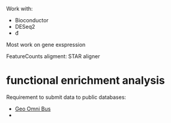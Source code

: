 Work with: 
- Bioconductor
- DESeq2
- đ

Most work on gene exspression

FeatureCounts
aligment: STAR aligner

# functional enrichment analysis

Requirement to submit data to public databases:
- [Geo Omni Bus](https://www.ncbi.nlm.nih.gov/geo/)
- 